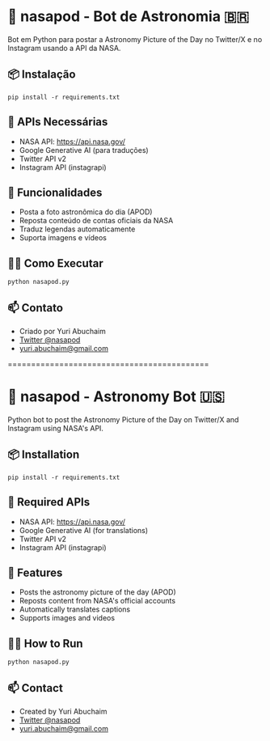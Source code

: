 # 🚀 nasapod - Bot de Astronomia 🇧🇷

Bot em Python para postar a Astronomy Picture of the Day no Twitter/X e no Instagram usando a API da NASA.

## 📦 Instalação
```
pip install -r requirements.txt
```

## 🔑 APIs Necessárias
- NASA API: https://api.nasa.gov/
- Google Generative AI (para traduções)
- Twitter API v2
- Instagram API (instagrapi)

## 🌟 Funcionalidades
- Posta a foto astronômica do dia (APOD)
- Reposta conteúdo de contas oficiais da NASA
- Traduz legendas automaticamente
- Suporta imagens e vídeos

## 🏃‍♂️ Como Executar
```
python nasapod.py
```

## 📫 Contato
- Criado por Yuri Abuchaim
- [Twitter @nasapod](https://twitter.com/nasapod)
- yuri.abuchaim@gmail.com

===========================================

# 🚀 nasapod - Astronomy Bot 🇺🇸

Python bot to post the Astronomy Picture of the Day on Twitter/X and Instagram using NASA's API.

## 📦 Installation
```
pip install -r requirements.txt
```

## 🔑 Required APIs
- NASA API: https://api.nasa.gov/
- Google Generative AI (for translations)
- Twitter API v2
- Instagram API (instagrapi)

## 🌟 Features
- Posts the astronomy picture of the day (APOD)
- Reposts content from NASA's official accounts
- Automatically translates captions
- Supports images and videos

## 🏃‍♂️ How to Run
```
python nasapod.py
```

## 📫 Contact
- Created by Yuri Abuchaim
- [Twitter @nasapod](https://twitter.com/nasapod)
- yuri.abuchaim@gmail.com
